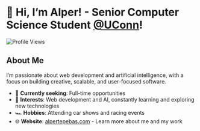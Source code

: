 # 👋 Hi, I’m Alper! - Senior Computer Science Student [@UConn](https://uconn.edu/)!

![Profile Views](https://komarev.com/ghpvc/?username=laernos&color=brightgreen)

## About Me

I’m passionate about web development and artificial intelligence, with a focus on building creative, scalable, and user-focused software.

- 👀 **Currently seeking**: Full-time opportunities
- 🌱 **Interests**: Web development and AI, constantly learning and exploring new technologies
- 🏎️ **Hobbies**: Attending car shows and racing events
- 🌐 **Website**: [alpertepebas.com](http://alpertepebas.com) - Learn more about me and my work
